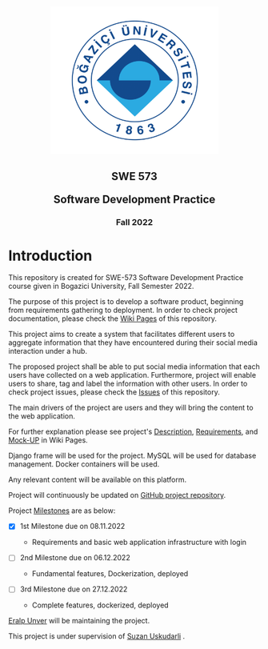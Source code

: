 <div align="center">
<img alt="University Logo" height="295" src="img.png" title="Bogazici University" width="336"/> 
</div>

<div align="center">
<h2 align="center">SWE 573 

Software Development Practice
</h2>

<h3 align="center">
Fall 2022
</h3>
</div>


# **Introduction**

This repository is created for SWE-573 Software Development Practice course given in Bogazici University, Fall Semester 2022.

The purpose of this project is to develop a software product, beginning from requirements gathering to deployment.
In order to check project documentation, please check the [Wiki Pages](https://github.com/eralp85/SWE-573.01/wiki) of this repository.

This project aims to create a system that facilitates different users to aggregate information that they have 
encountered during their social media interaction under a hub. 

The proposed project shall be able to put social media 
information that each users have collected on a web application. 
Furthermore, project will enable users to share, tag and label the information with other users. In order to check project issues, 
please check the [Issues](https://github.com/eralp85/SWE-573.01/issues) of this repository.

The main drivers of the project are users and they will bring the content to the web application.

For further explanation please see project's [Description](https://github.com/eralp85/SWE-573.01/wiki/2.2-Project-Description#description), [Requirements](https://github.com/eralp85/SWE-573.01/wiki/2.3-Requirements#requirments),
and [Mock-UP](https://github.com/eralp85/SWE-573.01/wiki/3.-Mock-Up) in Wiki Pages.

Django frame will be used for the project. 
MySQL will be used for database management.
Docker containers will be used.

Any relevant content will be available on this platform. 

Project will continuously be updated on [GitHub project repository](https://github.com/eralp85/SWE-573.01).

Project [Milestones](https://github.com/eralp85/SWE-573.01/milestones) are as below:

- [X] 1st Milestone due on 08.11.2022 
  - Requirements and basic web application infrastructure with login
  


- [ ] 2nd Milestone due on 06.12.2022

  - Fundamental features, Dockerization, deployed
  

- [ ] 3rd Milestone due on 27.12.2022

  - Complete features, dockerized, deployed

[Eralp Unver](https://github.com/eralp85) will be maintaining the project.

This project is under supervision of [Suzan Uskudarli](https://github.com/uskudarli) .